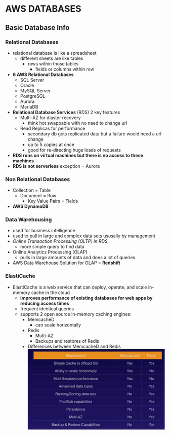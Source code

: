 # AWS DATABASES

## Basic Database Info

### Relational Databases

* relational database is like a spreadsheet
  * different sheets are like tables
    * rows within those tables
      * fields or columns within row
* **6 AWS Relational Databases**
  * SQL Server
  * Oracle
  * MySQL Server
  * PostgreSQL
  * Aurora
  * MariaDB
* **Relational Database Services** (RDS) 2 key features
  * Multi-AZ for diaster recovery
    * think hot swappable with no need to change url
  * Read Replicas for performance
    * secondary db gets replicated data but a failure would need a url change
    * up to 5 copies at once
    * good for re-directing huge loads of requests
* **RDS runs on virtual machines but there is no access to these machines**
* **RDS is not serverless** exception = Aurora

### Non Relational Databases

* Collection = Table
  * Document = Row
    * Key Value Pairs = Fields
* **AWS DynamoDB**

### Data Warehousing

* used for business intelligence
* used to pull in large and complex data sets ususally by management
* *Online Transaction Processing (OLTP) in RDS*
  * more simple query to find data
* Online Analytics Processing (OLAP)
  * pulls in large amounts of data and does a lot of queries
* AWS Data Warehouse Solution for OLAP = **Redshift**

### ElastiCache

* ElastiCache is a web service that can deploy, operate, and scale in-memory cache in the cloud
  * **improves performance of existing databases for web apps by reducing access times**
  * frequent identical queries
  * supports 2 open source in-memory caching engines:
    * MemcacheD
      * can scale horizontally
    * Redis
      * Multi-AZ
      * Backups and restores of Redis
    * Differences between MemcacheD and Redis
    ![ElastiCache Types](../images/elasticache-types.png)
